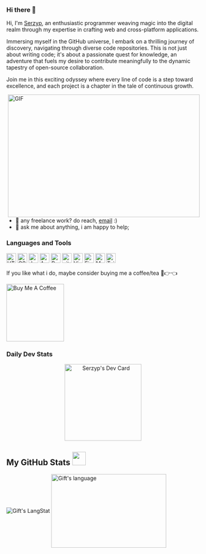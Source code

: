 ### Hi there 👋

<!--
**Serzyp/Serzyp** is a ✨ _special_ ✨ repository because its `README.md` (this file) appears on your GitHub profile.

Here are some ideas to get you started:

- 🔭 I’m currently working on ...
- 🌱 I’m currently learning ...
- 👯 I’m looking to collaborate on ...
- 🤔 I’m looking for help with ...
- 💬 Ask me about ...
- 📫 How to reach me: ...
- 😄 Pronouns: ...
- ⚡ Fun fact: ...
-->


Hi, I'm [Serzyp](https://www.serzyp.com), an enthusiastic programmer weaving magic into the digital realm through my expertise in crafting web and cross-platform applications. 

Immersing myself in the GitHub universe, I embark on a thrilling journey of discovery, navigating through diverse code repositories. This is not just about writing code; it's about a passionate quest for knowledge, an adventure that fuels my desire to contribute meaningfully to the dynamic tapestry of open-source collaboration.

Join me in this exciting odyssey where every line of code is a step toward excellence, and each project is a chapter in the tale of continuous growth.

<img align="right" alt="GIF" src="https://github.com/serzyp/serzyp/blob/master/code.gif?raw=true" width="500" height="320" />
  
- 💼 any freelance work? do reach, [email](mailto:serzyp@gmail.com) :)
- 💬 ask me about anything, i am happy to help;

### Languages and Tools
<span>
<img src="https://img.shields.io/badge/HTML5-282C34?logo=html5&logoColor=E34F26" alt="HTML5 logo" title="HTML5" height="25" />
<img src="https://img.shields.io/badge/CSS3-282C34?logo=css3&logoColor=1572B6" alt="CSS3 logo" title="CSS3" height="25" />
<img src="https://img.shields.io/badge/JavaScript-282C34?logo=javascript&logoColor=F7DF1E" alt="JavaScript logo" title="JavaScript" height="25" />
<img src="https://img.shields.io/badge/Android-282C34?logo=android&logoColor=3DDC84" alt="Android logo" title="Android" height="25" />
<img src="https://img.shields.io/badge/React Native-282C34?logo=react&logoColor=61DAFB" alt="React Native logo" title="React Native" height="25" />
<img src="https://img.shields.io/badge/git-282C34?logo=git&logoColor=F05032" alt="git logo" title="git" height="25" />
<img src="https://img.shields.io/badge/VS%20Code-282C34?logo=visual-studio-code&logoColor=007ACC" alt="Visual Studio Code logo" title="Visual Studio Code" height="25" />
<img src="https://img.shields.io/badge/Firebase-282C34?logo=firebase&logoColor=FFCA28" alt="Firebase logo" title="Firebase" height="25" />
<img src="https://img.shields.io/badge/MongoDB-282C34?logo=mongodb&logoColor=47A248" alt="MongoDB logo" title="MongoDB" height="25" />
<img src="https://img.shields.io/badge/Tailwind%20CSS-282C34?logo=tailwind-css&logoColor=38B2AC" alt="Tailwind CSS logo" title="Tailwind CSS" height="25" />
</span>


If you like what i do, maybe consider buying me a coffee/tea 🥺👉👈

<a href="https://www.buymeacoffee.com/serzyp" target="_blank"><img src="https://cdn.buymeacoffee.com/buttons/v2/default-red.png" alt="Buy Me A Coffee" width="150" ></a>

### Daily Dev Stats
<p align="center"> <a href="https://app.daily.dev/serzyp"><img src="https://api.daily.dev/devcards/837a2e18932a4fc295c3f62f9126820f.png?r=pgn" width="200" alt="Serzyp's Dev Card"/></a>


 ##  My GitHub Stats <img src = "https://i.pinimg.com/originals/65/c4/f4/65c4f452571be1261e9c623f7da488ac.gif" width = 35px> 
 
<div>
  <img align="center" src="https://github-readme-streak-stats.herokuapp.com/?user=serzyp" alt="Gift's LangStat" />
  <img align="center" src="https://github-readme-stats.vercel.app/api/top-langs?username=serzyp&langs_count=10&show_icons=true&locale=en&layout=compact&theme=light" alt="Gift's language" height="192px"  width="300px"/>
</div>
